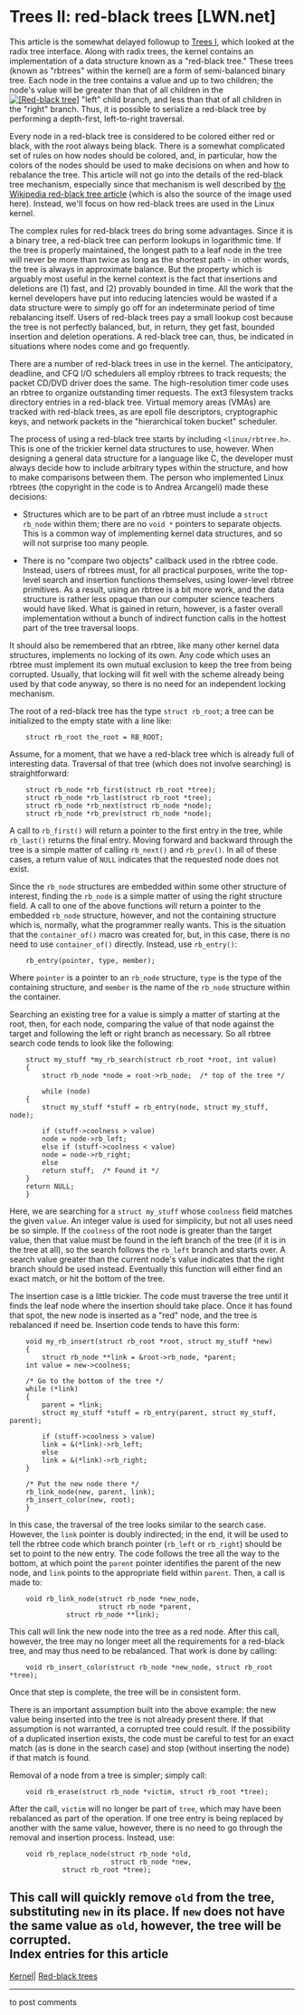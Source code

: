 # Trees II: red-black trees [LWN.net]

This article is the somewhat delayed followup to [Trees I](http://lwn.net/Articles/175432/), which looked at the radix tree interface. Along with radix trees, the kernel contains an implementation of a data structure known as a "red-black tree." These trees (known as "rbtrees" within the kernel) are a form of semi-balanced binary tree. Each node in the tree contains a value and up to two children; the node's value will be greater than that of all children in the [![\[Red-black tree\]](https://static.lwn.net/images/ns/kernel/wikipedia-rbtree.png)](http://en.wikipedia.org/wiki/Image:Red-black_tree_example.png) "left" child branch, and less than that of all children in the "right" branch. Thus, it is possible to serialize a red-black tree by performing a depth-first, left-to-right traversal. 

Every node in a red-black tree is considered to be colored either red or black, with the root always being black. There is a somewhat complicated set of rules on how nodes should be colored, and, in particular, how the colors of the nodes should be used to make decisions on when and how to rebalance the tree. This article will not go into the details of the red-black tree mechanism, especially since that mechanism is well described by [the Wikipedia red-black tree article](http://en.wikipedia.org/wiki/Red-black_tree) (which is also the source of the image used here). Instead, we'll focus on how red-black trees are used in the Linux kernel. 

The complex rules for red-black trees do bring some advantages. Since it is a binary tree, a red-black tree can perform lookups in logarithmic time. If the tree is properly maintained, the longest path to a leaf node in the tree will never be more than twice as long as the shortest path - in other words, the tree is always in approximate balance. But the property which is arguably most useful in the kernel context is the fact that insertions and deletions are (1) fast, and (2) provably bounded in time. All the work that the kernel developers have put into reducing latencies would be wasted if a data structure were to simply go off for an indeterminate period of time rebalancing itself. Users of red-black trees pay a small lookup cost because the tree is not perfectly balanced, but, in return, they get fast, bounded insertion and deletion operations. A red-black tree can, thus, be indicated in situations where nodes come and go frequently. 

There are a number of red-black trees in use in the kernel. The anticipatory, deadline, and CFQ I/O schedulers all employ rbtrees to track requests; the packet CD/DVD driver does the same. The high-resolution timer code uses an rbtree to organize outstanding timer requests. The ext3 filesystem tracks directory entries in a red-black tree. Virtual memory areas (VMAs) are tracked with red-black trees, as are epoll file descriptors, cryptographic keys, and network packets in the "hierarchical token bucket" scheduler. 

The process of using a red-black tree starts by including `<linux/rbtree.h>`. This is one of the trickier kernel data structures to use, however. When designing a general data structure for a language like C, the developer must always decide how to include arbitrary types within the structure, and how to make comparisons between them. The person who implemented Linux rbtrees (the copyright in the code is to Andrea Arcangeli) made these decisions: 

  * Structures which are to be part of an rbtree must include a `struct rb_node` within them; there are no `void *` pointers to separate objects. This is a common way of implementing kernel data structures, and so will not surprise too many people. 

  * There is no "compare two objects" callback used in the rbtree code. Instead, users of rbtrees must, for all practical purposes, write the top-level search and insertion functions themselves, using lower-level rbtree primitives. As a result, using an rbtree is a bit more work, and the data structure is rather less opaque than our computer science teachers would have liked. What is gained in return, however, is a faster overall implementation without a bunch of indirect function calls in the hottest part of the tree traversal loops. 




It should also be remembered that an rbtree, like many other kernel data structures, implements no locking of its own. Any code which uses an rbtree must implement its own mutual exclusion to keep the tree from being corrupted. Usually, that locking will fit well with the scheme already being used by that code anyway, so there is no need for an independent locking mechanism. 

The root of a red-black tree has the type `struct rb_root`; a tree can be initialized to the empty state with a line like: 
    
    
        struct rb_root the_root = RB_ROOT;
    

Assume, for a moment, that we have a red-black tree which is already full of interesting data. Traversal of that tree (which does not involve searching) is straightforward: 
    
    
        struct rb_node *rb_first(struct rb_root *tree);
        struct rb_node *rb_last(struct rb_root *tree);
        struct rb_node *rb_next(struct rb_node *node);
        struct rb_node *rb_prev(struct rb_node *node);
    

A call to `rb_first()` will return a pointer to the first entry in the tree, while `rb_last()` returns the final entry. Moving forward and backward through the tree is a simple matter of calling `rb_next()` and `rb_prev()`. In all of these cases, a return value of `NULL` indicates that the requested node does not exist. 

Since the `rb_node` structures are embedded within some other structure of interest, finding the `rb_node` is a simple matter of using the right structure field. A call to one of the above functions will return a pointer to the embedded `rb_node` structure, however, and not the containing structure which is, normally, what the programmer really wants. This is the situation that the `container_of()` macro was created for, but, in this case, there is no need to use `container_of()` directly. Instead, use `rb_entry()`: 
    
    
        rb_entry(pointer, type, member);
    

Where `pointer` is a pointer to an `rb_node` structure, `type` is the type of the containing structure, and `member` is the name of the `rb_node` structure within the container. 

Searching an existing tree for a value is simply a matter of starting at the root, then, for each node, comparing the value of that node against the target and following the left or right branch as necessary. So all rbtree search code tends to look like the following: 
    
    
        struct my_stuff *my_rb_search(struct rb_root *root, int value)
        {
            struct rb_node *node = root->rb_node;  /* top of the tree */
    
            while (node)
    	{
    	    struct my_stuff *stuff = rb_entry(node, struct my_stuff, node);
    
    	    if (stuff->coolness > value)
    		node = node->rb_left;
    	    else if (stuff->coolness < value)
    		node = node->rb_right;
    	    else
    		return stuff;  /* Found it */
      	}
    	return NULL;
        }
    

Here, we are searching for a `struct my_stuff` whose `coolness` field matches the given `value`. An integer value is used for simplicity, but not all uses need be so simple. If the `coolness` of the root node is greater than the target value, then that value must be found in the left branch of the tree (if it is in the tree at all), so the search follows the `rb_left` branch and starts over. A search value greater than the current node's value indicates that the right branch should be used instead. Eventually this function will either find an exact match, or hit the bottom of the tree. 

The insertion case is a little trickier. The code must traverse the tree until it finds the leaf node where the insertion should take place. Once it has found that spot, the new node is inserted as a "red" node, and the tree is rebalanced if need be. Insertion code tends to have this form: 
    
    
        void my_rb_insert(struct rb_root *root, struct my_stuff *new)
        {
            struct rb_node **link = &root->rb_node, *parent;
    	int value = new->coolness;
    
    	/* Go to the bottom of the tree */
    	while (*link)
    	{
    	    parent = *link;
    	    struct my_stuff *stuff = rb_entry(parent, struct my_stuff, parent);
    
    	    if (stuff->coolness > value)
    		link = &(*link)->rb_left;
    	    else
    		link = &(*link)->rb_right;
    	}
    
    	/* Put the new node there */
    	rb_link_node(new, parent, link);
    	rb_insert_color(new, root);
        }
    

In this case, the traversal of the tree looks similar to the search case. However, the `link` pointer is doubly indirected; in the end, it will be used to tell the rbtree code which branch pointer (`rb_left` or `rb_right`) should be set to point to the new entry. The code follows the tree all the way to the bottom, at which point the `parent` pointer identifies the parent of the new node, and `link` points to the appropriate field within `parent`. Then, a call is made to: 
    
    
        void rb_link_node(struct rb_node *new_node,
                          struct rb_node *parent,
    		      struct rb_node **link);
    

This call will link the new node into the tree as a red node. After this call, however, the tree may no longer meet all the requirements for a red-black tree, and may thus need to be rebalanced. That work is done by calling: 
    
    
        void rb_insert_color(struct rb_node *new_node, struct rb_root *tree);
    

Once that step is complete, the tree will be in consistent form. 

There is an important assumption built into the above example: the new value being inserted into the tree is not already present there. If that assumption is not warranted, a corrupted tree could result. If the possibility of a duplicated insertion exists, the code must be careful to test for an exact match (as is done in the search case) and stop (without inserting the node) if that match is found. 

Removal of a node from a tree is simpler; simply call: 
    
    
        void rb_erase(struct rb_node *victim, struct rb_root *tree);
    

After the call, `victim` will no longer be part of `tree`, which may have been rebalanced as part of the operation. If one tree entry is being replaced by another with the same value, however, there is no need to go through the removal and insertion process. Instead, use: 
    
    
        void rb_replace_node(struct rb_node *old, 
                             struct rb_node *new,
    			 struct rb_root *tree);
    

This call will quickly remove `old` from the tree, substituting `new` in its place. If `new` does not have the same value as `old`, however, the tree will be corrupted.  
Index entries for this article  
---  
[Kernel](/Kernel/Index)| [Red-black trees](/Kernel/Index#Red-black_trees)  
  


* * *

to post comments 
